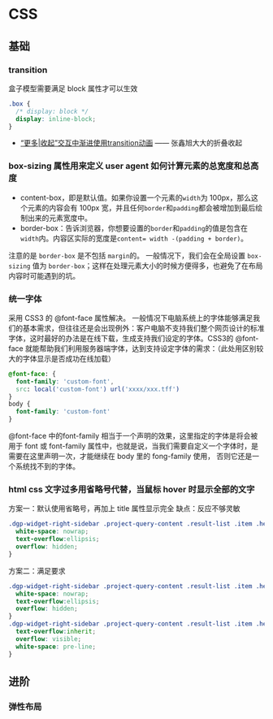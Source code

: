 # CSS

## 基础

### transition

盒子模型需要满足 block 属性才可以生效
```css
.box {
  /* display: block */
  display: inline-block; 
}
```

- [“更多|收起”交互中渐进使用transition动画](https://www.zhangxinxu.com/wordpress/2012/10/more-display-show-hide-tranisition/) —— 张鑫旭大大的折叠收起

### box-sizing 属性用来定义 user agent 如何计算元素的总宽度和总高度

- content-box，即是默认值。如果你设置一个元素的`width`为 100px，那么这个元素的内容会有 100px 宽，并且任何`border`和`padding`都会被增加到最后绘制出来的元素宽度中。
- border-box：告诉浏览器，你想要设置的`border`和`padding`的值是包含在`width`内。内容区实际的宽度是`content= width -(padding + border)`。

注意的是 `border-box` 是不包括 `margin`的。
一般情况下，我们会在全局设置 `box-sizing` 值为 `border-box`；这样在处理元素大小的时候方便得多，也避免了在布局内容时可能遇到的坑。

### 统一字体

采用 CSS3 的 @font-face 属性解决。
一般情况下电脑系统上的字体能够满足我们的基本需求，但往往还是会出现例外：客户电脑不支持我们整个网页设计的标准字体，这时最好的办法是在线下载，生成支持我们设定的字体。CSS3的 @font-face 就能帮助我们利用服务器端字体，达到支持设定字体的需求：（此处用区别较大的字体显示是否成功在线加载）
```css
@font-face: {
  font-family: 'custom-font',
  src: local('custom-font') url('xxxx/xxx.tff')
}
body {
  font-family: 'custom-font'
}
```
@font-face 中的font-family 相当于一个声明的效果，这里指定的字体是将会被用于 font 或 font-family 属性中，也就是说，当我们需要自定义一个字体时，是需要在这里声明一次，才能继续在 body 里的 fong-family 使用， 否则它还是一个系统找不到的字体。

### html css 文字过多用省略号代替，当鼠标 hover 时显示全部的文字

方案一：默认使用省略号，再加上 title 属性显示完全
缺点：反应不够灵敏
```css
.dgp-widget-right-sidebar .project-query-content .result-list .item .header {
  white-space: nowrap;
  text-overflow:ellipsis;
  overflow: hidden;
}
```

方案二：满足要求
```css
.dgp-widget-right-sidebar .project-query-content .result-list .item .header {
  white-space: nowrap;
  text-overflow:ellipsis;
  overflow: hidden;
}
.dgp-widget-right-sidebar .project-query-content .result-list .item .header:hover {
  text-overflow:inherit;
  overflow: visible;
  white-space: pre-line;
}
```

## 进阶

### 弹性布局

